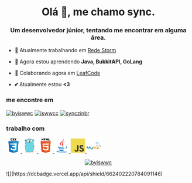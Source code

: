 <h1 align="center">Olá 👋, me chamo sync.</h1>
<h3 align="center">Um desenvolvedor júnior, tentando me encontrar em alguma área.</h3>

- 🔭 Atualmente trabalhando em [Rede Storm](https://discord.redestorm.com)

- 🌱 Agora estou aprendendo **Java, BukkitAPI, GoLang**

- 👯 Colaborando agora em [LeafCode](https://github.com/leafcodebr)

- 💕 Atualmente estou **<3**

<h3 align="left">me encontre em</h3>
<p align="left">
<a href="https://twitter.com/byiswwc" target="blank"><img align="center" src="https://raw.githubusercontent.com/rahuldkjain/github-profile-readme-generator/master/src/images/icons/Social/twitter.svg" alt="byiswwc" height="30" width="40" /></a>
<a href="https://instagram.com/iswwcc" target="blank"><img align="center" src="https://raw.githubusercontent.com/rahuldkjain/github-profile-readme-generator/master/src/images/icons/Social/instagram.svg" alt="iswwcc" height="30" width="40" /></a>
<a href="https://www.youtube.com/@synczinbr" target="blank"><img align="center" src="https://raw.githubusercontent.com/rahuldkjain/github-profile-readme-generator/master/src/images/icons/Social/youtube.svg" alt="synczinbr" height="30" width="40" /></a>
</p>

<h3 align="left">trabalho com</h3>
<p align="left"> <a href="https://www.w3schools.com/css/" target="_blank" rel="noreferrer"> <img src="https://raw.githubusercontent.com/devicons/devicon/master/icons/css3/css3-original-wordmark.svg" alt="css3" width="40" height="40"/> </a> <a href="https://golang.org" target="_blank" rel="noreferrer"> <img src="https://raw.githubusercontent.com/devicons/devicon/master/icons/go/go-original.svg" alt="go" width="40" height="40"/> </a> <a href="https://www.w3.org/html/" target="_blank" rel="noreferrer"> <img src="https://raw.githubusercontent.com/devicons/devicon/master/icons/html5/html5-original-wordmark.svg" alt="html5" width="40" height="40"/> </a> <a href="https://www.java.com" target="_blank" rel="noreferrer"> <img src="https://raw.githubusercontent.com/devicons/devicon/master/icons/java/java-original.svg" alt="java" width="40" height="40"/> </a> <a href="https://developer.mozilla.org/en-US/docs/Web/JavaScript" target="_blank" rel="noreferrer"> <img src="https://raw.githubusercontent.com/devicons/devicon/master/icons/javascript/javascript-original.svg" alt="javascript" width="40" height="40"/> </a> <a href="https://www.mysql.com/" target="_blank" rel="noreferrer"> <img src="https://raw.githubusercontent.com/devicons/devicon/master/icons/mysql/mysql-original-wordmark.svg" alt="mysql" width="40" height="40"/> </a> </p>
<p align="center"> <a href="https://twitter.com/byiswwc" target="blank"><img src="https://img.shields.io/twitter/follow/byiswwc?logo=twitter&style=for-the-badge" alt="byiswwc" /></a> </p>
![](https://dcbadge.vercel.app/api/shield/662402220784091146)
